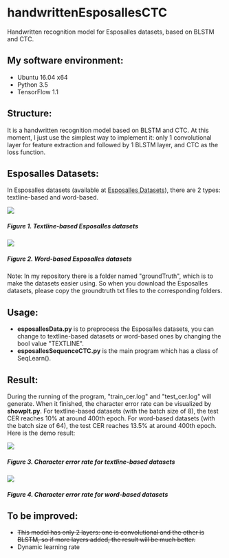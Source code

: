 # handwrittenEsposallesCTC
Handwritten recognition model for Esposalles datasets, based on BLSTM and CTC.

## My software environment:

- Ubuntu 16.04 x64
- Python 3.5
- TensorFlow 1.1

## Structure:

It is a handwritten recognition model based on BLSTM and CTC. At this moment, I just use the simplest way to implement it: only 1 convolutional layer for feature extraction and followed by 1 BLSTM layer, and CTC as the loss function.

## Esposalles Datasets:

In Esposalles datasets (available at [Esposalles Datasets](http://rrc.cvc.uab.es/?ch=10&com=introduction)), there are 2 types: textline-based and word-based.

![](https://user-images.githubusercontent.com/9562709/29869617-047d88f0-8d84-11e7-8fb0-3bcf56b83cbf.png)

##### Figure 1. Textline-based Esposalles datasets

![](https://user-images.githubusercontent.com/9562709/29869636-1781cac4-8d84-11e7-8535-3591b9106930.png)

##### Figure 2. Word-based Esposalles datasets

Note:
In my repository there is a folder named "groundTruth", which is to make the datasets easier using. So when you download the Esposalles datasets, please copy the groundtruth txt files to the corresponding folders.

## Usage:

- **esposallesData.py**  is to preprocess the Esposalles datasets, you can change to textline-based datasets or word-based ones by changing the bool value "TEXTLINE".
- **esposallesSequenceCTC.py**  is the main program which has a class of SeqLearn(). 

## Result:

During the running of the program, "train_cer.log" and "test_cer.log" will generate. When it finished, the character error rate can be visualized by **showplt.py**. For textline-based datasets (with the batch size of 8), the test CER reaches 10% at around 400th epoch. For word-based datasets (with the batch size of 64), the test CER reaches 13.5% at around 400th epoch. Here is the demo result:

![](https://user-images.githubusercontent.com/9562709/30711883-6c4d2be2-9f0a-11e7-873d-c54bf4c150bb.png)

##### Figure 3. Character error rate for textline-based datasets

![](https://user-images.githubusercontent.com/9562709/30866931-dfc60fde-a2da-11e7-8c53-6df72f0dd944.png)
##### Figure 4. Character error rate for word-based datasets

## To be improved:

+ ~~This model has only 2 layers: one is convolutional and the other is BLSTM, so if more layers added, the result will be much better.~~ 
+ Dynamic learning rate
